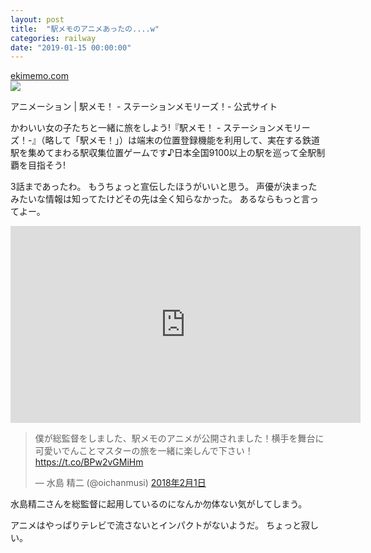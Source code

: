 ```yaml
---
layout: post
title:  "駅メモのアニメあったの....w"
categories: railway
date: "2019-01-15 00:00:00"
---
```


<div class="card">
  <a href="https://ekimemo.com/special/animation"></a>
  <div class="card__header">
    <a href="https://ekimemo.com/special/animation">ekimemo.com</a>
  </div>
  <div class="card__image">
    <img src="https://static.ekimemo.com/v=678261fb/ogp-thumbnail.png">
  </div>
  <div class="card__title">
    <p>アニメーション | 駅メモ！ - ステーションメモリーズ！- 公式サイト</p>
  </div>
  <div class="card__description">
    <p>かわいい女の子たちと一緒に旅をしよう!『駅メモ！ - ステーションメモリーズ！-』（略して「駅メモ！」）は端末の位置登録機能を利用して、実在する鉄道駅を集めてまわる駅収集位置ゲームです♪日本全国9100以上の駅を巡って全駅制覇を目指そう!</p>
  </div>
</div>

3話まであったわ。
もうちょっと宣伝したほうがいいと思う。
声優が決まったみたいな情報は知ってたけどその先は全く知らなかった。
あるならもっと言ってよー。

<iframe width="560" height="315" src="https://www.youtube.com/embed/hJ9wFncP-Ds" frameborder="0" allow="accelerometer; autoplay; encrypted-media; gyroscope; picture-in-picture" allowfullscreen></iframe>

<blockquote class="twitter-tweet" data-lang="ja"><p lang="ja" dir="ltr">僕が総監督をしました、駅メモのアニメが公開されました！横手を舞台に可愛いでんことマスターの旅を一緒に楽しんで下さい！ <a href="https://t.co/BPw2vGMiHm">https://t.co/BPw2vGMiHm</a></p>&mdash; 水島 精二 (@oichanmusi) <a href="https://twitter.com/oichanmusi/status/958897982035804160?ref_src=twsrc%5Etfw">2018年2月1日</a></blockquote>
<script async src="https://platform.twitter.com/widgets.js" charset="utf-8"></script>

水島精二さんを総監督に起用しているのになんか勿体ない気がしてしまう。




アニメはやっぱりテレビで流さないとインパクトがないようだ。
ちょっと寂しい。
